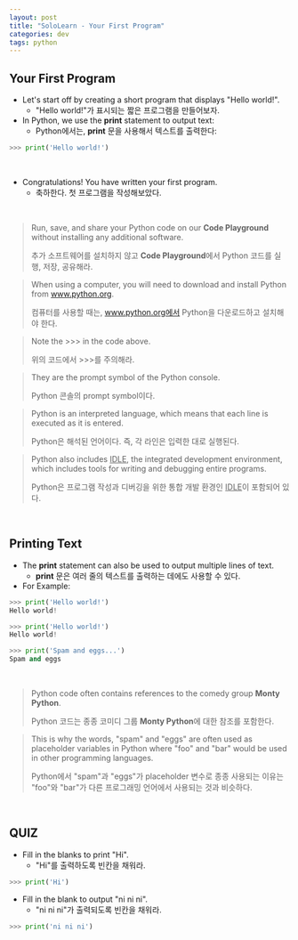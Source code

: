 ```yaml
---
layout: post
title: "SoloLearn - Your First Program"
categories: dev
tags: python
---
```


## Your First Program

- Let's start off by creating a short program that displays "Hello world!".
  - "Hello world!"가 표시되는 짧은 프로그램을 만들어보자.
- In Python, we use the **print** statement to output text:
  - Python에서는, **print** 문을 사용해서 텍스트를 출력한다:

```python
>>> print('Hello world!')
```

<br>

- Congratulations! You have written your first program.
  - 축하한다. 첫 프로그램을 작성해보았다.

<br>

> Run, save, and share your Python code on our **Code Playground** without installing any additional software.
>
> 추가 소프트웨어를 설치하지 않고 **Code Playground**에서 Python 코드를 실행, 저장, 공유해라.

> When using a computer, you will need to download and install Python from www.python.org.
>
> 컴퓨터를 사용할 때는, www.python.org에서 Python을 다운로드하고 설치해야 한다.

> Note the >>> in the code above.
>
> 위의 코드에서 >>>를 주의해라.

> They are the prompt symbol of the Python console.
>
> Python 콘솔의 prompt symbol이다.

> Python is an interpreted language, which means that each line is executed as it is entered.
>
> Python은 해석된 언어이다. 즉, 각 라인은 입력한 대로 실행된다.

> Python also includes <u>IDLE</u>, the integrated development environment, which includes tools for writing and debugging entire programs.
>
> Python은 프로그램 작성과 디버깅을 위한 통합 개발 환경인 <u>IDLE</u>이 포함되어 있다.

<br>

## Printing Text

- The **print** statement can also be used to output multiple lines of text.
  - **print** 문은 여러 줄의 텍스트를 출력하는 데에도 사용할 수 있다.
- For Example:

```python
>>> print('Hello world!')
Hello world!

>>> print('Hello world!')
Hello world!

>>> print('Spam and eggs...')
Spam and eggs
```

<br>

> Python code often contains references to the comedy group **Monty Python**.
>
> Python 코드는 종종 코미디 그룹 **Monty Python**에 대한 참조를 포함한다.

> This is why the words, "spam" and "eggs" are often used as placeholder variables in Python where "foo" and "bar" would be used in other programming languages.
>
> Python에서 "spam"과 "eggs"가 placeholder 변수로 종종 사용되는 이유는 "foo"와 "bar"가 다른 프로그래밍 언어에서 사용되는 것과 비슷하다.

<br>

## QUIZ

- Fill in the blanks to print "Hi".
  - "Hi"를 출력하도록 빈칸을 채워라.

```python
>>> print('Hi')
```

- Fill in the blank to output "ni ni ni".
  - "ni ni ni"가 출력되도록 빈칸을 채워라.

```python
>>> print('ni ni ni')
```

<br>